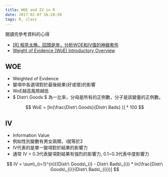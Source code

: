 ```yaml
---
title: WOE and IV in R
date: 2017-02-07 16:28:50
tags: R, class
---
```


閱讀完參考資料的心得
- [[R] 相見太晚，回頭是岸，分析WOE和IV值的神器套件](http://blog.bryanbigdata.com/2014/10/r-woeiv.html)
- [ Weight of Evidence (WoE) Introductory Overview](http://documentation.statsoft.com/STATISTICAHelp.aspx?path=WeightofEvidence/WeightofEvidenceWoEIntroductoryOverview)



## WOE
- Weighted of Evidence
- 變項中各選項對於最後結果(好或壞)的影響
- WoE越高風險越低
- $ Distr\ Goods $ 為一比率，分母是所有的正例數，分子是該變量的正例數。

$$ WoE = [ln(\frac{Distr\ Goods}{Distr\ Bads} )] * 100 $$

## IV
- Information Value
- 例如性別變數有男女兩類，i就等於2
- IV代表的是單一變項對於結果的影響力
- 通常 IV > 0.3代表變項對結果有強烈的影響力, 0.1~0.3代表中度影響力

$$ IV = \sum\_{i=1}^{n}[(Distr\ Goods\_{i} - Distr\ Bads\_{i}) * ln(\frac{Distr\ Goods\_{i}}{Distr\ Bads\_{i}})] $$
